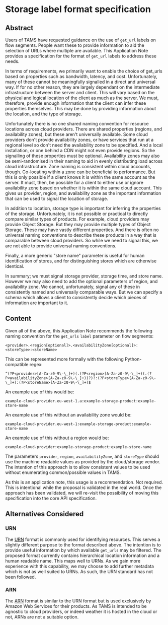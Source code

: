 # Storage label format specification

## Abstract

Users of TAMS have requested guidance on the use of `get_url` labels on flow segments.
People want these to provide information to aid the selection of URLs where multiple are available.
This Application Note provides a specification for the format of `get_url` labels to address these needs.

In terms of requirements, we primarily want to enable the choice of get_urls based on properties such as bandwidth, latency, and cost.
Unfortunately, many of these cannot be meaningfully signalled in a direct and universal way.
If for no other reason, they are largely dependant on the intermediate infrastructure between the server and client.
This will vary based on the physical and logical location of the client as much as the server.
We must, therefore, provide enough information that the client can infer these properties themselves.
This may be done by providing information about the location, and the type of storage.

Unfortunately there is no one shared naming convention for resource locations across cloud providers.
There are shared properties (regions, and availability zones), but these aren't universally available.
Some cloud providers don't provide availability zones, or have services that run at a regional level so don't need the availability zone to be specified.
And a local installation, or one behind a CDN might not even provide regions.
So the signalling of these properties must be optional.
Availability zones may also be semi-randomised in their naming to aid in evenly distributing load across cloud infrastructure.
Zone naming is consistent within cloud accounts, though.
Co-locating within a zone can be beneficial to performance.
But this is only possible if a client knows it is within the same account as the server.
It must, then, be possible for a client to either use or ignore availability zone based on whether it is within the same cloud account.
This gives us provider, region, and availability zone as the important information that can be used to signal the location of storage.

In addition to location, storage type is important for inferring the properties of the storage.
Unfortunately, it is not possible or practical to directly compare similar types of products.
For example, cloud providers may provide Object Storage.
But they may provide multiple types of Object Storage.
These may have vastly different properties.
And there is often no universal naming conventions to describe these products in a way that is comparable between cloud providers.
So while we need to signal this, we are not able to provide universal naming conventions.

Finally, a more generic "store name" parameter is useful for human identification of stores, and for distinguishing stores which are otherwise identical.

In summary; we must signal storage provider, storage time, and store name.
However we may also need to add the optional parameters of region, and availability zone.
We cannot, unfortunately, signal any of these in consistently named and universally comparable ways.
But we can specify a schema which allows a client to consistently decide which pieces of information are important to it.

## Content

Given all of the above, this Application Note recommends the following naming convention for the `get_urls` `label` parameter on flow segments:

```text
<provider>.<region[optional]>.<availabilityZone[optional]>:<storeType>:<storeName>
```

This can be represented more formally with the following Python-compatible regex:

```regex
^(?P<provider>[A-Za-z0-9\-\_]+)(.(?P<region>[A-Za-z0-9\-\_]+)(.(?P<availabilityZone>[A-Za-z0-9\-\_]+))?)?:(?P<storeType>[A-Za-z0-9\-\_]+):(?P<storeName>[A-Za-z0-9\-\_]+)$
```

An example use of this would be:

```text
example-cloud-provider.eu-west-1.a:example-storage-product:example-store-name
```

An example use of this without an availability zone would be:

```text
example-cloud-provider.eu-west-1:example-storage-product:example-store-name
```

An example use of this without a region would be:

```text
example-cloud-provider:example-storage-product:example-store-name
```

The parameters `provider`, `region`, `availabilityZone`, and `storeType` should use the machine readable values as provided by the cloud/storage vendor.
The intention of this approach is to allow consistent values to be used without enumerating common/possible values in TAMS.

As this is an application note, this usage is a recommendation.
Not required.
This is intentional while the proposal is validated in the real world.
Once the approach has been validated, we will re-visit the possibility of moving this specification into the core API specification.

## Alternatives Considered

### URN

The [URN](https://datatracker.ietf.org/doc/html/rfc2141) format is commonly used for identifying resources.
This serves a slightly different purpose to the format described above.
The intention is to provide useful information by which available `get_urls` may be filtered.
The proposed format currently contains hierarchical location information and a human readable name.
This maps well to URNs.
As we gain more experience with this capability, we may choose to add further metadata which is not as well suited to URNs.
As such, the URN standard has not been followed.

### ARN

The [ARN](https://docs.aws.amazon.com/IAM/latest/UserGuide/reference-arns.html) format is similar to the URN format but is used exclusively by Amazon Web Services for their products.
As TAMS is intended to be agnostic to cloud providers, or indeed weather it is hosted in the cloud or not, ARNs are not a suitable option.
